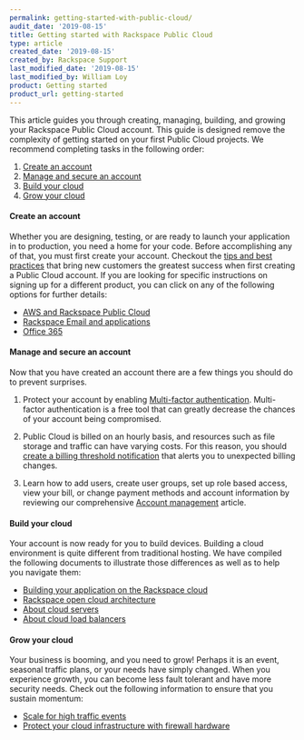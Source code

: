 ```yaml
---
permalink: getting-started-with-public-cloud/
audit_date: '2019-08-15'
title: Getting started with Rackspace Public Cloud
type: article
created_date: '2019-08-15'
created_by: Rackspace Support
last_modified_date: '2019-08-15'
last_modified_by: William Loy
product: Getting started
product_url: getting-started
---
```


This article guides you through creating, managing, building, and growing your Rackspace Public Cloud account. This guide is designed remove the complexity of getting started on your first Public Cloud projects. We recommend completing tasks in the following order:

1. [Create an account](#create)
2. [Manage and secure an account](#manage)
3. [Build your cloud](#build)
4. [Grow your cloud](#grow)

#### Create an account

Whether you are designing, testing, or are ready to launch your application in to production, you need a home for your code. Before accomplishing any of that, you must first create your account. Checkout the [tips and best practices](/how-to/sign-up-for-rackspace-services/#fanatical-support-for-aws-or-rackspace-public-cloud/) that bring new customers the greatest success when first creating a Public Cloud account. If you are looking for specific instructions on signing up for a different product, you can click on any of the following options for further details:

-	[AWS and Rackspace Public Cloud](/how-to/sign-up-for-rackspace-services/#fanatical-support-for-aws-or-rackspace-public-cloud)
-	[Rackspace Email and applications](/how-to/sign-up-for-rackspace-services/#rackspace-email-and-applications)
-	[Office 365](/how-to/sign-up-for-rackspace-services/#office-365)


#### Manage and secure an account

Now that you have created an account there are a few things you should do to prevent surprises.

1. Protect your account by enabling [Multi-factor authentication](/how-to/multi-factor-authentication-from-the-cloud-control-panel/). Multi-factor authentication is a free tool that can greatly decrease the chances of your account being compromised.

2. Public Cloud is billed on an hourly basis, and resources such as file storage and traffic can have varying costs. For this reason, you should [create a billing threshold notification](/how-to/billing-services-overview/#set-a-billing-threshold/) that alerts you to unexpected billing changes.

3. Learn how to add users, create user groups, set up role based access, view your bill, or change payment methods and account information by reviewing our comprehensive [Account management](/how-to/account-management/) article.

#### Build your cloud

Your account is now ready for you to build devices. Building a cloud environment is quite different from traditional hosting. We have compiled the following documents to illustrate those differences as well as to help you navigate them:

- [Building your application on the Rackspace cloud](/how-to/build-your-application-on-the-rackspace-cloud/)
- [Rackspace open cloud architecture](/how-to/rackspace-open-cloud-reference-architecture/)
- [About cloud servers](/how-to/cloud-servers/)
- [About cloud load balancers](/how-to/cloud-load-balancers/)

#### Grow your cloud

Your business is booming, and you need to grow! Perhaps it is an event, seasonal traffic plans, or your needs have simply changed. When you experience growth, you can become less fault tolerant and have more security needs. Check out the following information to ensure that you sustain momentum:

- [Scale for high traffic events](/how-to/prepare-for-high-traffic-events/)
- [Protect your cloud infrastructure with firewall hardware](/how-to/rackconnect/)
